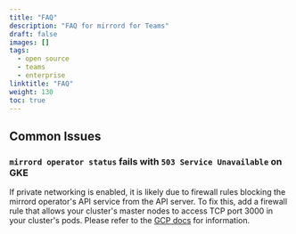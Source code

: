 ```yaml
---
title: "FAQ"
description: "FAQ for mirrord for Teams"
draft: false
images: []
tags:
  - open source
  - teams
  - enterprise
linktitle: "FAQ"
weight: 130
toc: true
---
```


## Common Issues

### `mirrord operator status` fails with `503 Service Unavailable` on GKE

If private networking is enabled, it is likely due to firewall rules blocking the mirrord operator's API service from the API server. To fix this, add a firewall rule that allows your cluster's master nodes to access TCP port 3000 in your cluster's pods. Please refer to the [GCP docs](https://cloud.google.com/kubernetes-engine/docs/how-to/private-clusters#add_firewall_rules) for information.
